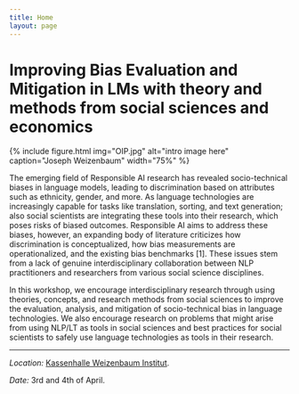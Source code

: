 ```yaml
---
title: Home
layout: page
---
```


# Improving Bias Evaluation and Mitigation in LMs with theory and methods from social sciences and economics

{% include figure.html img="OIP.jpg" alt="intro image here" caption="Joseph Weizenbaum" width="75%" %}

The emerging field of Responsible AI research has revealed socio-technical biases in language models, leading to discrimination based on attributes such as ethnicity, gender, and more. As language technologies are increasingly capable for tasks like translation, sorting, and text generation; also social scientists are integrating these tools into their research, which poses risks of biased outcomes. Responsible AI aims to address these biases, however, an expanding body of literature criticizes how discrimination is conceptualized, how bias measurements are operationalized, and the existing bias benchmarks [1]. These issues stem from a lack of genuine interdisciplinary collaboration between NLP practitioners and researchers from various social science disciplines.

In this workshop, we encourage interdisciplinary research through using theories, concepts, and research methods from social sciences to improve the evaluation, analysis, and mitigation of socio-technical bias in language technologies. We also encourage research on problems that might arise from using NLP/LT as tools in social sciences and best practices for social scientists to safely use language technologies as tools in their research.

------

*Location:* [Kassenhalle Weizenbaum Institut](https://www.weizenbaum-institut.de/).

*Date:* 3rd and 4th of April.

